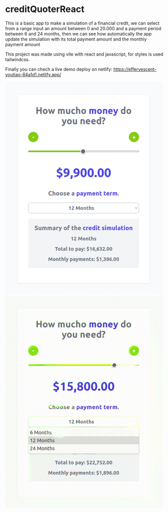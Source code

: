 # creditQuoterReact

This is a basic app to make a simulation of a financial credit, we can select from a range input an amount between 0 and 20.000 and a payment period between 6 and 24 months, then we can see how automatically the app update the simulation with its total payment amount and the monthly payment amount

This project was made using vite with react and javascript, for styles is used tailwindcss.

Finally you can chech a live demo deploy on netlify: https://effervescent-youtiao-84a1d1.netlify.app/

![](public/preview.png)
![](public/preview_video.gif)
